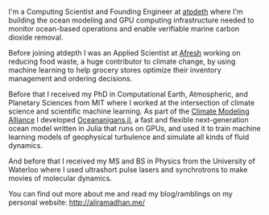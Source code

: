 I'm a Computing Scientist and Founding Engineer at [atpdeth](https://www.atdepthmrv.com/) where I'm building the ocean modeling and GPU computing infrastructure needed to monitor ocean-based operations and enable verifiable marine carbon dioxide removal.

Before joining atdepth I was an Applied Scientist at [Afresh](https://www.afresh.com/) working on reducing food waste, a huge contributor to climate change, by using machine learning to help grocery stores optimize their inventory management and ordering decisions.

Before that I received my PhD in Computational Earth, Atmospheric, and Planetary Sciences from MIT where I worked at the intersection of climate science and scientific machine learning. As part of the [Climate Modeling Alliance](https://clima.caltech.edu/) I developed [Oceananigans.jl](https://github.com/CliMA/Oceananigans.jl), a fast and flexible next-generation ocean model written in Julia that runs on GPUs, and used it to train machine learning models of geophysical turbulence and simulate all kinds of fluid dynamics.

And before that I received my MS and BS in Physics from the University of Waterloo where I used ultrashort pulse lasers and synchrotrons to make movies of molecular dynamics.

You can find out more about me and read my blog/ramblings on my personal website: http://aliramadhan.me/
